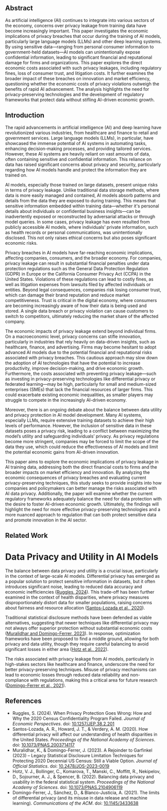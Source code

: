 ## Abstract

As artificial intelligence (AI) continues to integrate into various sectors of the economy, concerns over privacy leakage from training data have become increasingly important. This paper investigates the economic implications of privacy breaches that occur during the training of AI models, particularly large language models (LLMs) and other deep learning systems. By using sensitive data—ranging from personal consumer information to government-held datasets—AI models can unintentionally expose confidential information, leading to significant financial and reputational damage for firms and organizations. This paper explores the direct economic costs associated with such privacy leakages, including regulatory fines, loss of consumer trust, and litigation costs. It further examines the broader impact of these breaches on innovation and market efficiency, questioning whether the economic costs of privacy violations outweigh the benefits of rapid AI advancement. The analysis highlights the need for privacy-preserving technologies and the development of regulatory frameworks that protect data without stifling AI-driven economic growth.



## Introduction

The rapid advancements in artificial intelligence (AI) and deep learning have revolutionized various industries, from healthcare and finance to retail and government services. Large language models (LLMs), in particular, have showcased the immense potential of AI systems in automating tasks, enhancing decision-making processes, and providing tailored services. However, these AI systems are heavily reliant on vast amounts of data, often containing sensitive and confidential information. This reliance on data has raised significant concerns about privacy and security, particularly regarding how AI models handle and protect the information they are trained on.

AI models, especially those trained on large datasets, present unique risks in terms of privacy leakage. Unlike traditional data storage methods, where data is more easily managed and contained, AI models absorb patterns and details from the data they are exposed to during training. This means that sensitive information embedded within training data—whether it's personal details about individuals or confidential business insights—can be inadvertently exposed or reconstructed by adversarial attacks or through model queries. In some cases, privacy leakage has even resulted from publicly accessible AI models, where individuals' private information, such as health records or personal communications, was unintentionally disclosed. This not only raises ethical concerns but also poses significant economic risks.

Privacy breaches in AI models have far-reaching economic implications, affecting companies, consumers, and the broader economy. For companies, privacy leakage can result in substantial financial penalties under data protection regulations such as the General Data Protection Regulation (GDPR) in Europe or the California Consumer Privacy Act (CCPA) in the United States. Violations of these regulations can lead to costly fines, as well as litigation expenses from lawsuits filed by affected individuals or entities. Beyond legal consequences, companies risk losing consumer trust, which can damage their brand reputation and reduce market competitiveness. Trust is critical in the digital economy, where consumers are becoming increasingly aware of how their data is being used and stored. A single data breach or privacy violation can cause customers to switch to competitors, ultimately reducing the market share of the affected company.

The economic impacts of privacy leakage extend beyond individual firms. On a macroeconomic level, privacy concerns can stifle innovation, particularly in industries that rely heavily on data-driven insights, such as healthcare, finance, and advertising. Firms may become hesitant to adopt advanced AI models due to the potential financial and reputational risks associated with privacy breaches. This cautious approach may slow down the adoption of AI technologies that have the potential to increase productivity, improve decision-making, and drive economic growth. Furthermore, the costs associated with preventing privacy leakage—such as investing in privacy-preserving technologies like differential privacy or federated learning—may be high, particularly for small and medium-sized enterprises (SMEs) that lack the financial resources of larger firms. This could exacerbate existing economic inequalities, as smaller players may struggle to compete in the increasingly AI-driven economy.

Moreover, there is an ongoing debate about the balance between data utility and privacy protection in AI model development. Many AI systems, especially LLMs, require extensive training datasets to achieve their high levels of performance. However, the inclusion of sensitive data in these datasets poses a privacy risk, leading to a conflict between maximizing the model’s utility and safeguarding individuals’ privacy. As privacy regulations become more stringent, companies may be forced to limit the scope of the data they use, which could reduce the effectiveness of AI models and limit the potential economic gains from AI-driven innovation.

This paper aims to explore the economic implications of privacy leakage in AI training data, addressing both the direct financial costs to firms and the broader impacts on market efficiency and innovation. By analyzing the economic consequences of privacy breaches and evaluating current privacy-preserving techniques, this study seeks to provide insights into how companies and policymakers can better manage the risks associated with AI data privacy. Additionally, the paper will examine whether the current regulatory frameworks adequately balance the need for data protection with the desire to foster AI-driven economic growth. Ultimately, the findings will highlight the need for more effective privacy-preserving technologies and a more nuanced approach to regulation that can both protect sensitive data and promote innovation in the AI sector.




## Related Work

# Data Privacy and Utility in AI Models

The balance between data privacy and utility is a crucial issue, particularly in the context of large-scale AI models. Differential privacy has emerged as a popular solution to protect sensitive information in datasets, but it often introduces significant noise, leading to reduced data accuracy and economic inefficiencies ([Ruggles, 2024](#privacy_ruggles_2024)). This trade-off has been further examined in the context of health disparities, where privacy measures disproportionately distort data for smaller populations, raising concerns about fairness and resource allocation ([Santos-Lozada et al., 2020](#differential_santoslozada_2020)).

Traditional statistical disclosure methods have been defended as viable alternatives, suggesting that newer techniques like differential privacy may not always offer superior protection without substantial economic costs ([Muralidhar and Domingo-Ferrer, 2023](#rejoinder_muralidhar_2023)). In response, optimization frameworks have been proposed to find a middle ground, allowing for both privacy and data utility, though they require careful balancing to avoid significant losses in either area ([Hotz et al., 2022](#balancing_hotz_2022)).

The risks associated with privacy leakage from AI models, particularly in high-stakes sectors like healthcare and finance, underscore the need for better privacy-preserving techniques. Misuse of privacy mechanisms can lead to economic losses through reduced data reliability and non-compliance with regulations, making this a critical area for future research ([Domingo-Ferrer et al., 2021](#limits_domingoferrer_2021)).

## References

- <a id="privacy_ruggles_2024"></a>Ruggles, S. (2024). When Privacy Protection Goes Wrong: How and Why the 2020 Census Confidentiality Program Failed. *Journal of Economic Perspectives*. doi: [10.1257/JEP.38.2.201](https://doi.org/10.1257/JEP.38.2.201)
- <a id="differential_santoslozada_2020"></a>Santos-Lozada, A. R., Howard, J. T., & Verdery, A. M. (2020). How differential privacy will affect our understanding of health disparities in the United States. *Proceedings of the National Academy of Sciences*. doi: [10.1073/PNAS.2003714117](https://doi.org/10.1073/PNAS.2003714117)
- <a id="rejoinder_muralidhar_2023"></a>Muralidhar, K., & Domingo-Ferrer, J. (2023). A Rejoinder to Garfinkel (2023) – Legacy Statistical Disclosure Limitation Techniques for Protecting 2020 Decennial US Census: Still a Viable Option. *Journal of Official Statistics*. doi: [10.2478/JOS-2023-0019](https://doi.org/10.2478/JOS-2023-0019)
- <a id="balancing_hotz_2022"></a>Hotz, V. J., Bollinger, C., Komarova, T., Manski, C., Moffitt, R., Nekipelov, D., Sojourner, A. J., & Spencer, B. (2022). Balancing data privacy and usability in the federal statistical system. *Proceedings of the National Academy of Sciences*. doi: [10.1073/PNAS.2104906119](https://doi.org/10.1073/PNAS.2104906119)
- <a id="limits_domingoferrer_2021"></a>Domingo-Ferrer, J., Sánchez, D., & Blanco-Justicia, A. (2021). The limits of differential privacy (and its misuse in data release and machine learning). *Communications of the ACM*. doi: [10.1145/3433638](https://doi.org/10.1145/3433638)

